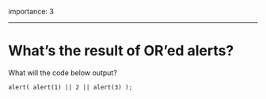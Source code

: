 importance: 3

------------------------------------------------------------------------

What’s the result of OR’ed alerts?
==================================

What will the code below output?

    alert( alert(1) || 2 || alert(3) );
